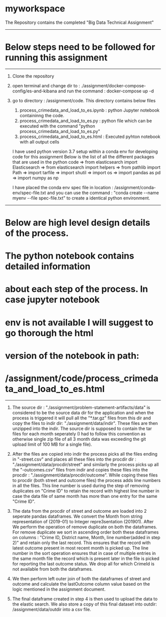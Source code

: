 # myworkspace

The Repository contains the completed "Big Data Technical Assignment"


--------------------------------------------------------------
# Below steps need to be followed for running this assignment
--------------------------------------------------------------
1) Clone the repository

2) open terminal and change dir to : ./assignment/docker-compose-config/es-and-kibana and run the command : docker-compose up -d

3) go to directory : /assignment/code. This directory contains below files 
	1) process_crimedata_and_load_to_es.ipynb : python Jupyter notebook containinng the code.
	2) process_crimedata_and_load_to_es.py : python file which can be executed with the command "python process_crimedata_and_load_to_es.py"
	3) process_crimedata_and_load_to_es.html :  Executed pyhton notebook with all output cells


	I have used python version 3.7 setup within a conda env for developing code for this assignment 
	Below is the list of all the different packages that are used in the python code
		=> from elasticsearch import Elasticsearch
		=> from elasticsearch import helpers
		=> from pathlib import Path
		=> import tarfile
		=> import shutil
		=> import os
		=> import pandas as pd
		=> import numpy as np

	I have placed the conda env spec file in location : /assignment/conda-env/spec-file.txt and you can use the
	command : "conda create --name myenv --file spec-file.txt" to create a identical python environment.

----------------------------------------------------
# Below are high level design details of the process. 
# The python notebook contains detailed information
# about each step of the process. In case jupyter notebook
# env is not available I will suggest to go thorough the html 
# version of the notebook in path: 
#        /assignment/code/process_crimedata_and_load_to_es.html
----------------------------------------------------

1) The source dir : "./assignment/problem-statement-artifacts/data" is considered to be the source data dir 
	for the application and when the process is triggered it will pull all the "*.tar.gz" files
	from this dir and copy the files to indir dir: "./assignment/data/indir". These files are then unzipped
	into the indir. The source dir is supposed to contain the tar files for each month seperately
	(I had to follow this convention as otherwise single zip file of all 3 month data was exceeding
	the git upload limit of 100 MB for a single file).

2) After the files are copied into indir the process picks all the files ending in "-street.csv" and places all 
	these files into the procdir dir : "./assignment/data/procdir/street" and similarly the process picks up 
	all the "-outcomes.csv" files from indir and copies these files into the procdir : 
	"./assignment/data/procdir/outcome". While coping these files to procdir (both street and outcome files)
	the process adds line numbers in all the files. This line number is used during the step of removing duplicates
	on "Crime ID" to retain the record with highest line number in case the data file of same month has more than
	one entry for the same "Crime ID".

3) The data from the procdir of street and outcome are loaded into 2 seperate pandas dataframes. We convert the Month from
	string representation of (2019-01) to Integer repre3sentation (201901). After We perform the operation
	of remove duplicate on both the dataframes. For remove duplicate we sort in ascending order both these dataframes on
	columns : "Crime ID, District name, Month, line number(added in step 2)" and retain only the last record. This ensures 
	that the record with latest outcome present in most recent month is picked up. The line number in the sort operation
	ensures that in case of multiple entries in the same month file the record which is present later in the file is picked
	for reporting the last outcome status. We drop all for which CrimeId is not available from both the dataframes.

4) We then perform left outer join of both the dataframes of street and outcome and calculate the lastOutcome column value based 
	on the logic mentioned in the assignment document.

5) The final dataframe created in step 4 is then used to upload the data to the elastic search. We also store a copy of this final
	dataset into outdir: /assignment/data/outdir into a csv file.
